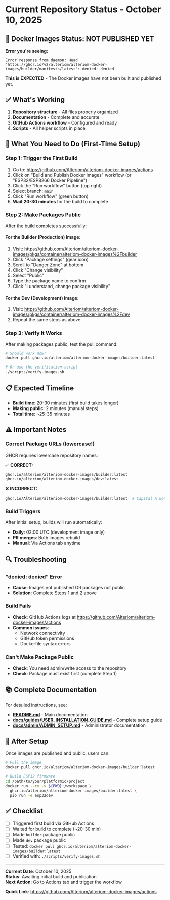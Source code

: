 # Current Repository Status - October 10, 2025

## 🔴 Docker Images Status: NOT PUBLISHED YET

**Error you're seeing:**
```
Error response from daemon: Head "https://ghcr.io/v2/alteriom/alteriom-docker-images/builder/manifests/latest": denied: denied
```

**This is EXPECTED** - The Docker images have not been built and published yet.

## ✅ What's Working

1. **Repository structure** - All files properly organized
2. **Documentation** - Complete and accurate
3. **GitHub Actions workflow** - Configured and ready
4. **Scripts** - All helper scripts in place

## 🚀 What You Need to Do (First-Time Setup)

### Step 1: Trigger the First Build

1. Go to: https://github.com/Alteriom/alteriom-docker-images/actions
2. Click on "Build and Publish Docker Images" workflow (or "ESP32/ESP8266 Docker Pipeline")
3. Click the "Run workflow" button (top right)
4. Select branch: `main`
5. Click "Run workflow" (green button)
6. **Wait 20-30 minutes** for the build to complete

### Step 2: Make Packages Public

After the build completes successfully:

#### For the Builder (Production) Image:
1. Visit: https://github.com/Alteriom/alteriom-docker-images/pkgs/container/alteriom-docker-images%2Fbuilder
2. Click "Package settings" (gear icon)
3. Scroll to "Danger Zone" at bottom
4. Click "Change visibility"
5. Select "Public"
6. Type the package name to confirm
7. Click "I understand, change package visibility"

#### For the Dev (Development) Image:
1. Visit: https://github.com/Alteriom/alteriom-docker-images/pkgs/container/alteriom-docker-images%2Fdev
2. Repeat the same steps as above

### Step 3: Verify It Works

After making packages public, test the pull command:

```bash
# Should work now!
docker pull ghcr.io/alteriom/alteriom-docker-images/builder:latest

# Or use the verification script
./scripts/verify-images.sh
```

## 📋 Expected Timeline

- **Build time**: 20-30 minutes (first build takes longer)
- **Making public**: 2 minutes (manual steps)
- **Total time**: ~25-35 minutes

## ⚠️ Important Notes

### Correct Package URLs (lowercase!)

GHCR requires lowercase repository names:

✅ **CORRECT:**
```bash
ghcr.io/alteriom/alteriom-docker-images/builder:latest
ghcr.io/alteriom/alteriom-docker-images/dev:latest
```

❌ **INCORRECT:**
```bash
ghcr.io/Alteriom/alteriom-docker-images/builder:latest  # Capital A won't work
```

### Build Triggers

After initial setup, builds will run automatically:
- **Daily**: 02:00 UTC (development image only)
- **PR merges**: Both images rebuild
- **Manual**: Via Actions tab anytime

## 🔍 Troubleshooting

### "denied: denied" Error
- **Cause**: Images not published OR packages not public
- **Solution**: Complete Steps 1 and 2 above

### Build Fails
- **Check**: GitHub Actions logs at https://github.com/Alteriom/alteriom-docker-images/actions
- **Common issues**: 
  - Network connectivity
  - GitHub token permissions
  - Dockerfile syntax errors

### Can't Make Package Public
- **Check**: You need admin/write access to the repository
- **Check**: Package must exist first (complete Step 1)

## 📚 Complete Documentation

For detailed instructions, see:
- **[README.md](README.md)** - Main documentation
- **[docs/guides/USER_INSTALLATION_GUIDE.md](docs/guides/USER_INSTALLATION_GUIDE.md)** - Complete setup guide
- **[docs/admin/ADMIN_SETUP.md](docs/admin/ADMIN_SETUP.md)** - Administrator documentation

## 🎯 After Setup

Once images are published and public, users can:

```bash
# Pull the image
docker pull ghcr.io/alteriom/alteriom-docker-images/builder:latest

# Build ESP32 firmware
cd /path/to/your/platformio/project
docker run --rm -v ${PWD}:/workspace \
  ghcr.io/alteriom/alteriom-docker-images/builder:latest \
  pio run -e esp32dev
```

## ✅ Checklist

- [ ] Triggered first build via GitHub Actions
- [ ] Waited for build to complete (~20-30 min)
- [ ] Made `builder` package public
- [ ] Made `dev` package public  
- [ ] Tested: `docker pull ghcr.io/alteriom/alteriom-docker-images/builder:latest`
- [ ] Verified with: `./scripts/verify-images.sh`

---

**Current Date**: October 10, 2025  
**Status**: Awaiting initial build and publication  
**Next Action**: Go to Actions tab and trigger the workflow

**Quick Link**: https://github.com/Alteriom/alteriom-docker-images/actions
